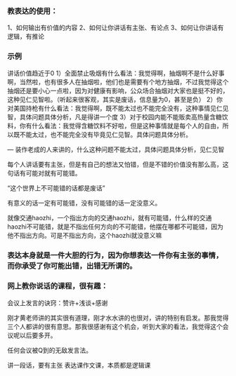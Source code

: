 ### 教表达的使用：
1、如何输出有价值的内容
2、如何让你讲话有主张、有论点
3、如何让你讲话有逻辑，有推论

### 示例 
讲话价值趋近于0
1）全面禁止吸烟有什么看法：我觉得啊，抽烟啊不是什么好事啊，当然啦，也有很多人在抽烟啦，他们也是需要有个地方抽烟，不过我觉得这个抽烟还是要小心一点啦，因为对健康有影响，公众场合抽烟对大家也是挺不好的，这种见仁见智啦。（听起来很客观，其实是废话，信息量为0，甚至是负）
2）你对美国持枪有什么看法：我觉得啊，既不能太过也不能完全没有，这种事情见仁见智，具体问题具体分析，凡是得讲一个度
3）对于校园内能不能贩卖高热量含糖饮料，你有什么看法：我觉得含糖饮料不好啦，但是这种事情就是每个人的自由，所以既不能太过，也不能完全没有毕竟见仁见智。具体问题具体分析。

— 装作老成的人来讲的，什么这种问题不能太过，具体问题具体分析，见仁见智

每个人讲话要有主张，但是有自己的想法又怕错，但是不错的价值没有那么高，这句话有可能对就有可能错。

“这个世界上不可能错的话都是废话”

有意义的话一定有可能错，没有可能错的话一定没意义。

就像交通haozhi，一个指出方向的交通haozhi，就有可能错，什么样的交通haozhi不可能错，就是不指出任何方向的不可能错，他摆在哪都不可能错，因为他不指出方向。可是不指出方向，这个haozhi就没意义嘛

### 表达本身就是一件大胆的行为，因为你想表达一件你有主张的事情，而你承受了你可能出错，出错无所谓的。

### 网上教你说话的课程，很有趣：

会议上发言的诀窍：赞许+浅谈+感谢

刚才黄老师讲的其实很有道理，刚才水水讲的也很对，讲的特别有启发。那我觉得三个人都讲的很有意思。那我很感谢有这个机会，听到大家的看法，我觉得这个会议呢以后要多开。

任何会议被Q到的无敌发言法。

讲一段话，要有主张
表达课作文课，本质都是逻辑课

